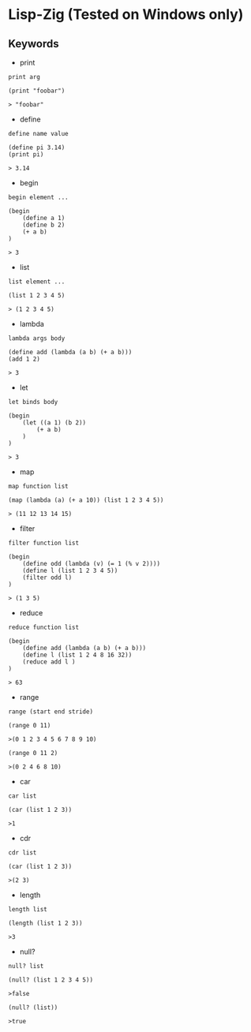 # Lisp-Zig (Tested on Windows only)

## Keywords

- print
```
print arg

(print "foobar")

> "foobar"
```

- define
```
define name value

(define pi 3.14)
(print pi)

> 3.14
```

- begin
```
begin element ...

(begin
    (define a 1)
    (define b 2)
    (+ a b)
)

> 3
```

- list
```
list element ...

(list 1 2 3 4 5)

> (1 2 3 4 5) 
```

- lambda
```
lambda args body

(define add (lambda (a b) (+ a b)))
(add 1 2)

> 3
```

- let
```
let binds body

(begin
    (let ((a 1) (b 2))
        (+ a b)
    )
)

> 3
```

- map
```
map function list

(map (lambda (a) (+ a 10)) (list 1 2 3 4 5))

> (11 12 13 14 15)
```

- filter
```
filter function list

(begin
    (define odd (lambda (v) (= 1 (% v 2))))
    (define l (list 1 2 3 4 5))
    (filter odd l)
)

> (1 3 5)
```

- reduce
```
reduce function list

(begin
    (define add (lambda (a b) (+ a b)))
    (define l (list 1 2 4 8 16 32))
    (reduce add l )
)

> 63
```

- range
```
range (start end stride)

(range 0 11)

>(0 1 2 3 4 5 6 7 8 9 10)

(range 0 11 2)

>(0 2 4 6 8 10)
```

- car
```
car list

(car (list 1 2 3))

>1
```

- cdr
```
cdr list

(car (list 1 2 3))

>(2 3)
```

- length
```
length list

(length (list 1 2 3))

>3
```

- null?
```
null? list

(null? (list 1 2 3 4 5))

>false

(null? (list))

>true
```
